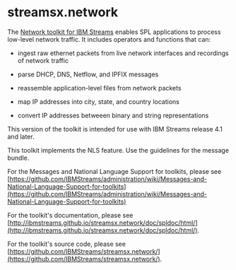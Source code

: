 # streamsx.network

The [Network toolkit for IBM Streams](http://ibmstreams.github.io/streamsx.network/) enables SPL applications to process low-level network traffic. It includes operators and functions that can:

- ingest raw ethernet packets from live network interfaces and recordings of network traffic

- parse DHCP, DNS, Netflow, and IPFIX messages

- reassemble application-level files from network packets

- map IP addresses into city, state, and country locations

- convert IP addresses betweeen binary and string representations

This version of the toolkit is intended for use with IBM Streams release 4.1 and later.

This toolkit implements the NLS feature. Use the guidelines for the message bundle. 

For the Messages and National Language Support for toolkits, please see [https://github.com/IBMStreams/administration/wiki/Messages-and-National-Language-Support-for-toolkits](https://github.com/IBMStreams/administration/wiki/Messages-and-National-Language-Support-for-toolkits)

For the toolkit's documentation, please see [http://ibmstreams.github.io/streamsx.network/doc/spldoc/html/](http://ibmstreams.github.io/streamsx.network/doc/spldoc/html/).

For the toolkit's source code, please see [https://github.com/IBMStreams/streamsx.network/](https://github.com/IBMStreams/streamsx.network/).


